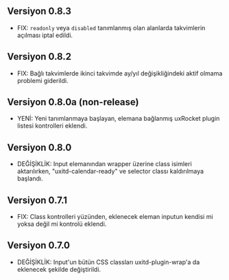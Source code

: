 ## Versiyon 0.8.3
- FIX: `readonly` veya `disabled` tanımlanmış olan alanlarda takvimlerin açılması iptal edildi.

## Versiyon 0.8.2
- FIX: Bağlı takvimlerde ikinci takvimde ay/yıl değişikliğindeki aktif olmama problemi giderildi.

## Versiyon 0.8.0a (non-release)
- YENİ: Yeni tanımlanmaya başlayan, elemana bağlanmış uxRocket plugin listesi kontrolleri eklendi.

## Versiyon 0.8.0
- DEĞİŞİKLİK: Input elemanından wrapper üzerine class isimleri aktarılırken, "uxitd-calendar-ready" ve selector classı kaldırılmaya başlandı. 

## Versiyon 0.7.1
- FIX: Class kontrolleri yüzünden, eklenecek eleman inputun kendisi mi yoksa değil mi kontrolü eklendi.

## Versiyon 0.7.0
- DEĞİŞİKLİK: Input'un bütün CSS classları uxitd-plugin-wrap'a da eklenecek şekilde değiştirildi.